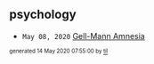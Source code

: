 ## psychology


* <code>May 08, 2020</code> [Gell-Mann Amnesia](2020-05-08T09-08-00-gell-mann-amnesia.md)

<sup><sub>generated 14 May 2020 07:55:00 by <a href='https://github.com/senorprogrammer/til'>til</a></sub></sup>
